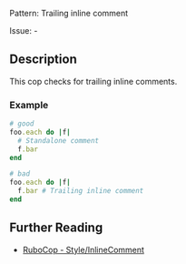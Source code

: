 Pattern: Trailing inline comment

Issue: -

## Description

This cop checks for trailing inline comments.

### Example

```ruby
# good
foo.each do |f|
  # Standalone comment
  f.bar
end

# bad
foo.each do |f|
  f.bar # Trailing inline comment
end
```

## Further Reading

* [RuboCop - Style/InlineComment](https://rubocop.readthedocs.io/en/latest/cops_style/#styleinlinecomment)
